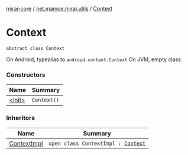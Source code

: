 [mirai-core](../../index.md) / [net.mamoe.mirai.utils](../index.md) / [Context](./index.md)

# Context

`abstract class Context`

On Android, typealias to `android.content.Context`
On JVM, empty class.

### Constructors

| Name | Summary |
|---|---|
| [&lt;init&gt;](-init-.md) | `Context()` |

### Inheritors

| Name | Summary |
|---|---|
| [ContextImpl](../-context-impl/index.md) | `open class ContextImpl : `[`Context`](./index.md) |
